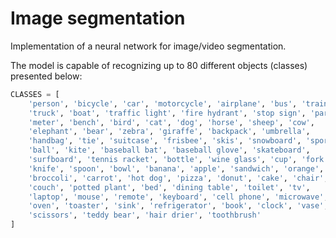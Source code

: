 # Image segmentation

Implementation of a neural network for image/video segmentation.

The model is capable of recognizing up to 80 different objects (classes) presented below:

```python
CLASSES = [
    'person', 'bicycle', 'car', 'motorcycle', 'airplane', 'bus', 'train',
    'truck', 'boat', 'traffic light', 'fire hydrant', 'stop sign', 'parking',
    'meter', 'bench', 'bird', 'cat', 'dog', 'horse', 'sheep', 'cow', 
    'elephant', 'bear', 'zebra', 'giraffe', 'backpack', 'umbrella', 
    'handbag', 'tie', 'suitcase', 'frisbee', 'skis', 'snowboard', 'sports',
    'ball', 'kite', 'baseball bat', 'baseball glove', 'skateboard', 
    'surfboard', 'tennis racket', 'bottle', 'wine glass', 'cup', 'fork', 
    'knife', 'spoon', 'bowl', 'banana', 'apple', 'sandwich', 'orange', 
    'broccoli', 'carrot', 'hot dog', 'pizza', 'donut', 'cake', 'chair', 
    'couch', 'potted plant', 'bed', 'dining table', 'toilet', 'tv', 
    'laptop', 'mouse', 'remote', 'keyboard', 'cell phone', 'microwave', 
    'oven', 'toaster', 'sink', 'refrigerator', 'book', 'clock', 'vase', 
    'scissors', 'teddy bear', 'hair drier', 'toothbrush'
]
```